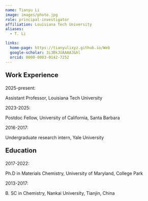 ```yaml
---
name: Tianyu Li
image: images/photo.jpg
role: principal-investigator
affiliation: Louisiana Tech University
aliases:
  - T. Li

links:
  home-page: https://tianyulixyz.github.io/Web
  google-scholar: 3i3BkJUAAAAJ&hl
  orcid: 0000-0003-0142-7252
---
```


<p style="font-size: 20px; font-weight: bold;">Work Experience</p>
<p>2025-present:<p> 
Assistant Professor, Louisiana Tech University

<p>2023-2025:<p>  
Postdoc Fellow, University of California, Santa Barbara

<p>2016-2017:<p>  
Undergraduate research intern, Yale University

<p style="font-size: 20px; font-weight: bold;">Education</p>
<p>2017-2022:<p>  
Ph.D in Materials Chemistry, University of Maryland, College Park

<p>2013-2017: <p>
B. SC in Chemistry, Nankai University, Tianjin, China

